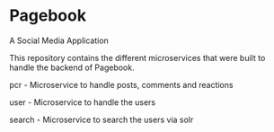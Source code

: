 # Pagebook
A Social Media Application

This repository contains the different microservices that were built to handle the backend of Pagebook.

pcr - Microservice to handle posts, comments and reactions

user - Microservice to handle the users

search - Microservice to search the users via solr
